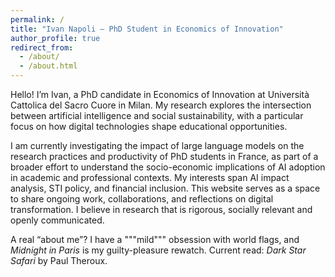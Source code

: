 ```yaml
---
permalink: /
title: "Ivan Napoli – PhD Student in Economics of Innovation"
author_profile: true
redirect_from: 
  - /about/
  - /about.html
---
```


Hello! I’m Ivan, a PhD candidate in Economics of Innovation at Università Cattolica del Sacro Cuore in Milan. My research explores the intersection between artificial intelligence and social sustainability, with a particular focus on how digital technologies shape educational opportunities.

I am currently investigating the impact of large language models on the research practices and productivity of PhD students in France, as part of a broader effort to understand the socio-economic implications of AI adoption in academic and professional contexts. My interests span AI impact analysis, STI policy, and financial inclusion.
This website serves as a space to share ongoing work, collaborations, and reflections on digital transformation. I believe in research that is rigorous, socially relevant and openly communicated.

A real “about me”? I have a """mild""" obsession with world flags, and *Midnight in Paris* is my guilty-pleasure rewatch. Current read: *Dark Star Safari* by Paul Theroux.
